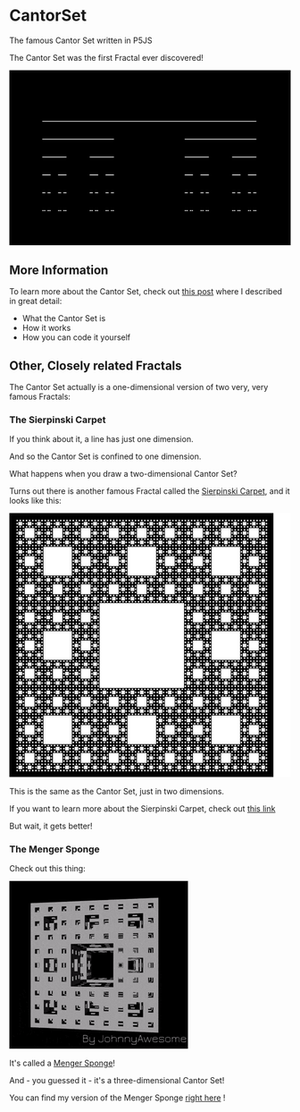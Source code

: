 # CantorSet
The famous Cantor Set written in P5JS

The Cantor Set was the first Fractal ever discovered!

![Cantor Set](https://github.com/johnnyawesome/CantorSet/blob/master/CantorSet/DemoImages/CantorSet.jpg)

## More Information

To learn more about the Cantor Set, check out [this post](https://breaksome.tech/the-grandfather-of-fractals:-the-cantor-set-in-p5js/) where I described in great detail:

- What the Cantor Set is
- How it works
- How you can code it yourself

## Other, Closely related Fractals

The Cantor Set actually is a one-dimensional version of two very, very famous Fractals:

### The Sierpinski Carpet

If you think about it, a line has just one dimension.

And so the Cantor Set is confined to one dimension.

What happens when you draw a two-dimensional Cantor Set?

Turns out there is another famous Fractal called the [Sierpinski Carpet](https://github.com/johnnyawesome/SierpinskiCarpet), and it looks like this:

![Sierpinski Carpet](https://raw.githubusercontent.com/johnnyawesome/SierpinskiCarpet/master/SierpinskiCarpet/DemoImages/SierpinskiCarpet.jpg)

This is the same as the Cantor Set, just in two dimensions.

If you want to learn more about the Sierpinski Carpet, check out [this link](https://github.com/johnnyawesome/SierpinskiCarpet)

But wait, it gets better!

### The Menger Sponge

Check out this thing:

![Menger Sponge](https://raw.githubusercontent.com/johnnyawesome/MengerSponge/main/MengerSponge/DemoImages/MengerSpongeText.gif)

It's called a [Menger Sponge](https://github.com/johnnyawesome/MengerSponge)!

And - you guessed it - it's a three-dimensional Cantor Set!

You can find my version of the Menger Sponge [right here](https://github.com/johnnyawesome/MengerSponge) ! 


